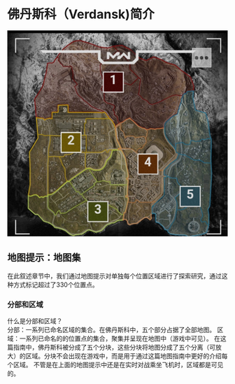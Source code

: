 # 佛丹斯科（Verdansk)简介
![Alt_text](https://github.com/anorchid/cod16/blob/master/altered.png)
## 地图提示：地图集
在此叙述章节中，我们通过地图提示对单独每个位置区域进行了探索研究，通过这种方式标记超过了330个位置点。
### 分部和区域
什么是分部和区域？  
分部：一系列已命名区域的集合。在佛丹斯科中，五个部分占据了全部地图。
区域：一系列已命名的的位置点的集合，聚集并呈现在地图中（游戏中可见）。
在这篇指南中，佛丹斯科被分成了五个分块，这些分块将地图分成了五个分离（可放大）的区域。分块不会出现在游戏中，而是用于通过这篇地图指南中更好的介绍每个区域。
不管是在上面的地图提示中还是在实时对战乘坐飞机时，区域都是可见的。